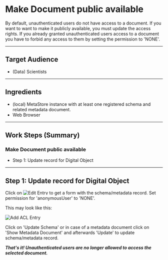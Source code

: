 # Make Document public available

By default, unauthenticated users do not have access to a document. If you want to
want to make it publicly available, you must update the access rights. 
If you already granted unauthenticated users access to a document you have to
forbid any access to them by setting the permission to 'NONE'.

---

## Target Audience

- (Data) Scientists

---

## Ingredients

- (local) MetaStore instance with at least one registered schema and related metadata document.
- Web Browser
---

## Work Steps (Summary)

### Make Document public available
 * Step 1: Update record for Digital Object

---

## Step 1: Update record for Digital Object
Click on <img src="/metastore2/images/EditEntry.png" alt="Edit Entry" style="max-height:15px;" />
to get a form with the schema/metadata record. 
Set permission for 'anonymousUser' to 'NONE'. 

This may look like this:

<div class="centerbox">
    <img src="/metastore2/images/ACL_Step3.png" alt="Add ACL Entry" style="max-height:50em;" />
</div>


Click on 'Update Schema' or in case of a metadata document click on 'Show Metadata Document' 
and afterwards 'Update' to update schema/metadata record.

***That's it! Unauthenticated users are no longer allowed to access the selected document.***

